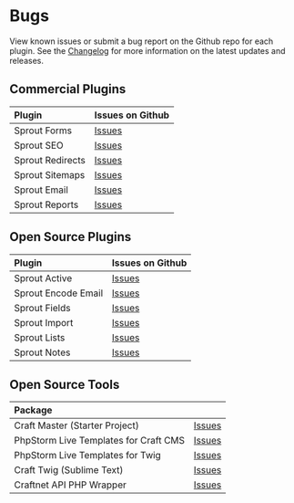 # Bugs

View known issues or submit a bug report on the Github repo for each plugin. See the [Changelog](./changelog.md) for more information on the latest updates and releases.

## Commercial Plugins

| Plugin            | Issues on Github    |
|:----------------- |:------------------- |
| Sprout Forms      | [Issues][#Forms3]   |
| Sprout SEO        | [Issues][#Seo3]     |
| Sprout Redirects  | [Issues][#Redirects3] |
| Sprout Sitemaps   | [Issues][#Sitemaps3] |
| Sprout Email      | [Issues][#Email3]   |
| Sprout Reports    | [Issues][#Reports3] |

[#Forms3]: https://github.com/barrelstrength/craft-sprout-forms/issues?utf8=%E2%9C%93&q=is%3Aissue+is%3Aopen+label%3Abug+label%3Ac3
[#Seo3]: https://github.com/barrelstrength/craft-sprout-seo/issues?utf8=%E2%9C%93&q=is%3Aissue+is%3Aopen+label%3Abug+label%3Ac3
[#Redirects3]: https://github.com/barrelstrength/craft-sprout-redirects/issues?utf8=%E2%9C%93&q=is%3Aissue+is%3Aopen+label%3Abug+label%3Ac3
[#Sitemaps3]: https://github.com/barrelstrength/craft-sprout-sitemaps/issues?utf8=%E2%9C%93&q=is%3Aissue+is%3Aopen+label%3Abug+label%3Ac3
[#Email3]: https://github.com/barrelstrength/craft-sprout-email/issues?utf8=%E2%9C%93&q=is%3Aissue+is%3Aopen+label%3Abug+label%3Ac3
[#Reports3]: https://github.com/barrelstrength/craft-sprout-reports/issues?utf8=%E2%9C%93&q=is%3Aissue+is%3Aopen+label%3Abug+label%3Ac3

## Open Source Plugins

| Plugin              | Issues on Github    |
|:------------------- |:------------------- |
| Sprout Active       | [Issues][#Active3]  |
| Sprout Encode Email | [Issues][#Encode3]  |
| Sprout Fields       | [Issues][#Fields3]  |
| Sprout Import       | [Issues][#Import3]  |
| Sprout Lists        | [Issues][#Lists3]   |
| Sprout Notes        | [Issues][#Notes3]   |

[#Active3]: https://github.com/barrelstrength/craft-sprout-active/issues?utf8=%E2%9C%93&q=is%3Aissue+is%3Aopen+label%3Abug+label%3Ac3
[#Encode3]: https://github.com/barrelstrength/craft-sprout-encode-email/issues?utf8=%E2%9C%93&q=is%3Aissue+is%3Aopen+label%3Abug+label%3Ac3
[#Fields3]: https://github.com/barrelstrength/craft-sprout-fields/issues?utf8=%E2%9C%93&q=is%3Aissue+is%3Aopen+label%3Abug+label%3Ac3
[#Import3]: https://github.com/barrelstrength/craft-sprout-import/issues?utf8=%E2%9C%93&q=is%3Aissue+is%3Aopen+label%3Abug+label%3Ac3
[#Lists3]: https://github.com/barrelstrength/craft-sprout-lists/issues?utf8=%E2%9C%93&q=is%3Aissue+is%3Aopen+label%3Abug+label%3Ac3
[#Notes3]: https://github.com/barrelstrength/craft-sprout-notes/issues?utf8=%E2%9C%93&q=is%3Aissue+is%3Aopen+label%3Abug+label%3Ac3

## Open Source Tools

| Package                               |                               |
|:------------------------------------- |:----------------------------- |
| Craft Master (Starter Project)        | [Issues][#CraftMaster]        |
| PhpStorm Live Templates for Craft CMS | [Issues][#LiveTemplatesCraft] |
| PhpStorm Live Templates for Twig      | [Issues][#LiveTemplatesTwig]  |
| Craft Twig (Sublime Text)             | [Issues][#CraftTwig]          |
| Craftnet API PHP Wrapper              | [Issues][#Craftnet]           |

[#CraftMaster]: https://github.com/barrelstrength/craft-master/issues?q=is%3Aopen+is%3Aissue+label%3Abug
[#LiveTemplatesCraft]: https://github.com/barrelstrength/PhpStorm-Live-Templates-Craft-CMS/issues?q=is%3Aopen+is%3Aissue+label%3Abug
[#LiveTemplatesTwig]: https://github.com/barrelstrength/PhpStorm-Live-Templates-Twig-Extended/issues?q=is%3Aopen+is%3Aissue+label%3Abug
[#CraftTwig]: https://github.com/barrelstrength/Craft-Twig.tmbundle/issues?q=is%3Aopen+is%3Aissue+label%3Abug
[#Craftnet]: https://github.com/barrelstrength/craftnet-php/issues?q=is%3Aopen+is%3Aissue+label%3Abug


